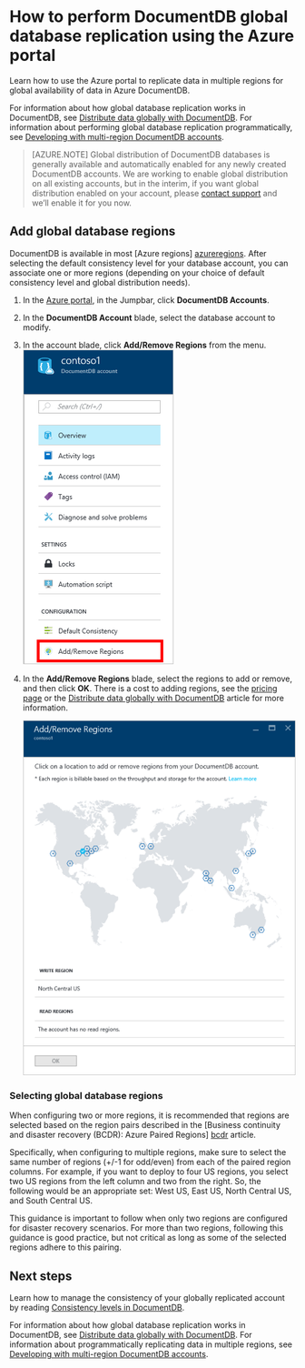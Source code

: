 <properties
	pageTitle="DocumentDB global database replication | Microsoft Azure"
	description="Learn how to manage the global replication of your DocumentDB account via the Azure portal."
	services="documentdb"
    keywords="global database, replication"
	documentationCenter=""
	authors="mimig1"
	manager="jhubbard"
	editor="cgronlun"/>

<tags
	ms.service="documentdb"
	ms.workload="data-services"
	ms.tgt_pltfrm="na"
	ms.devlang="na"
	ms.topic="article"
	ms.date="08/15/2016"
	ms.author="mimig"/>

# How to perform DocumentDB global database replication using the Azure portal

Learn how to use the Azure portal to replicate data in multiple regions for global availability of data in Azure DocumentDB. 

For information about how global database replication works in DocumentDB, see [Distribute data globally with DocumentDB](documentdb-distribute-data-globally.md). For information about performing global database replication programmatically, see [Developing with multi-region DocumentDB accounts](documentdb-developing-with-multiple-regions.md).

> [AZURE.NOTE] Global distribution of DocumentDB databases is generally available and automatically enabled for any newly created DocumentDB accounts. We are working to enable global distribution on all existing accounts, but in the interim, if you want global distribution enabled on your account, please [contact support](https://portal.azure.com/?#blade/Microsoft_Azure_Support/HelpAndSupportBlade) and we’ll enable it for you now. 

## <a id="addregion"></a>Add global database regions

DocumentDB is available in most [Azure regions] [azureregions]. After selecting the default consistency level for your database account, you can associate one or more regions (depending on your choice of default consistency level and global distribution needs).

1. In the [Azure portal](https://portal.azure.com/), in the Jumpbar, click **DocumentDB Accounts**.
2. In the **DocumentDB Account** blade, select the database account to modify.
3. In the account blade, click **Add/Remove Regions** from the menu.
    ![Add regions under DocumentDB Account > Add/Remove Regions][1]

5. In the **Add/Remove Regions** blade, select the regions to add or remove, and then click **OK**. There is a cost to adding regions, see the [pricing page](https://azure.microsoft.com/pricing/details/documentdb/) or the [Distribute data globally with DocumentDB](documentdb-distribute-data-globally.md) article for more information.

    ![Click the regions in the map to add or remove them][2]

### Selecting global database regions

When configuring two or more regions, it is recommended that regions are selected based on the region pairs described in the [Business continuity and disaster recovery (BCDR): Azure Paired Regions] [bcdr] article.

Specifically, when configuring to multiple regions, make sure to select the same number of regions (+/-1 for odd/even) from each of the paired region columns. For example, if you want to deploy to four US regions, you select two US regions from the left column and two from the right. So, the following would be an appropriate set: West US, East US, North Central US, and South Central US.

This guidance is important to follow when only two regions are configured for disaster recovery scenarios. For more than two regions, following this guidance is good practice, but not critical as long as some of the selected regions adhere to this pairing.

<!---
## <a id="selectwriteregion"></a>Select the write region

While all regions associated with your DocumentDB database account can serve reads (both, single item as well as multi-item paginated reads) and queries, only one region can actively receive the write (insert, upsert, replace, delete) requests. To set the active write region, do the following  


1. In the **DocumentDB Account** blade, select the database account to modify.
2. In the account blade, if the **All Settings** blade is not already opened, click **All Settings**.
3. In the **All Settings** blade, click **Write Region Priority**.
    ![Change the write region under DocumentDB Account > Settings > Add/Remove Regions][3]
4. Click and drag regions to order the list of regions. The first region in the list of regions is the active write region.
    ![Change the write region by reordering the region list under DocumentDB Account > Settings > Change Write Regions][4]
-->

## <a id="next"></a>Next steps

Learn how to manage the consistency of your globally replicated account by reading [Consistency levels in DocumentDB](documentdb-consistency-levels.md).

For information about how global database replication works in DocumentDB, see [Distribute data globally with DocumentDB](documentdb-distribute-data-globally.md). For information about programmatically replicating data in multiple regions, see [Developing with multi-region DocumentDB accounts](documentdb-developing-with-multiple-regions.md).

<!--Image references-->
[1]: ./media/documentdb-portal-global-replication/documentdb-account-blade.png
[2]: ./media/documentdb-portal-global-replication/documentdb-add-region.png
[3]: ./media/documentdb-portal-global-replication/documentdb_change_write_region-1.png
[4]: ./media/documentdb-portal-global-replication/documentdb_change_write_region-2.png

<!--Reference style links - using these makes the source content way more readable than using inline links-->
[bcdr]: https://azure.microsoft.com/documentation/articles/best-practices-availability-paired-regions/
[consistency]: https://azure.microsoft.com/documentation/articles/documentdb-consistency-levels/
[azureregions]: https://azure.microsoft.com/en-us/regions/#services
[offers]: https://azure.microsoft.com/en-us/pricing/details/documentdb/
